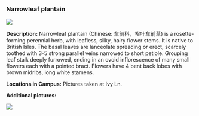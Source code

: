 ### Narrowleaf plantain

![](http://www.astro.princeton.edu/~ruixu/fig/Plantain.jpg)

**Description:**  Narrowleaf plantain (Chinese: 车前科，窄叶车前草) is a rosette-forming perennial herb, with leafless, silky, hairy flower stems. It is native to British Isles. The basal leaves are lanceolate spreading or erect, scarcely toothed with 3-5 strong parallel veins narrowed to short petiole. Grouping leaf stalk deeply furrowed, ending in an ovoid inflorescence of many small flowers each with a pointed bract. Flowers have 4 bent back lobes with brown midribs, long white stamens.

**Locations in Campus:** Pictures taken at Ivy Ln.

**Additional pictures:**

![](http://www.astro.princeton.edu/~ruixu/fig/Plantain1.jpg)
